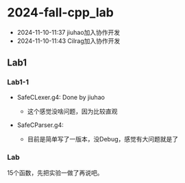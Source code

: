 # 2024-fall-cpp_lab

- 2024-11-10-11:37 jiuhao加入协作开发
- 2024-11-10-11:43 Cilrag加入协作开发

## Lab1

### Lab1-1

- SafeCLexer.g4: Done by jiuhao
    - 这个感觉没啥问题，因为比较直观

- SafeCParser.g4: 
    - 目前是简单写了一版本，没Debug，感觉有大问题就是了

### Lab

15个函数，先把实验一做了再说吧。
